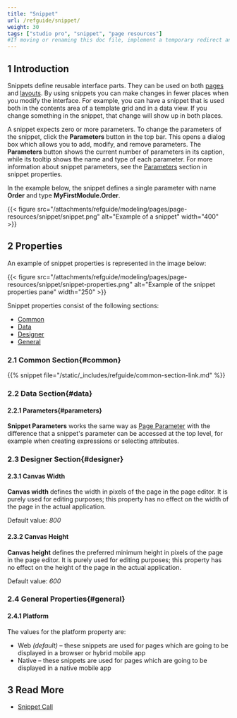 ```yaml
---
title: "Snippet"
url: /refguide/snippet/
weight: 30
tags: ["studio pro", "snippet", "page resources"]
#If moving or renaming this doc file, implement a temporary redirect and let the respective team know they should update the URL in the product. See Mapping to Products for more details.
---
```


## 1 Introduction

Snippets define reusable interface parts. They can be used on both [pages](/refguide/page/) and [layouts](/refguide/layout/). By using snippets you can make changes in fewer places when you modify the interface. For example, you can have a snippet that is used both in the contents area of a template grid and in a data view. If you change something in the snippet, that change will show up in both places.

A snippet expects zero or more parameters. To change the parameters of the snippet, click the **Parameters** button in the top bar. This opens a dialog box which allows you to add, modify, and remove parameters. The **Parameters** button shows the current number of parameters in its caption, while its tooltip shows the name and type of each parameter. For more information about snippet parameters, see the [Parameters](#parameters) section in snippet properties.

In the example below, the snippet defines a single parameter with name **Order** and type **MyFirstModule.Order**.

{{< figure src="/attachments/refguide/modeling/pages/page-resources/snippet/snippet.png" alt="Example of a snippet"   width="400"  >}}

## 2 Properties

An example of snippet properties is represented in the image below:

{{< figure src="/attachments/refguide/modeling/pages/page-resources/snippet/snippet-properties.png" alt="Example of the snippet properties pane"   width="250"  >}}

Snippet properties consist of the following sections:

* [Common](#common)
* [Data](#data)
* [Designer](#designer)
* [General](#general)

### 2.1 Common Section{#common}

{{% snippet file="/static/_includes/refguide/common-section-link.md" %}}

### 2.2 Data Section{#data}

#### 2.2.1 Parameters{#parameters}

**Snippet Parameters** works the same way as [Page Parameter](/refguide/page-properties/#parameters) with the difference that a snippet's parameter can be accessed at the top level, for example when creating expressions or selecting attributes.

### 2.3 Designer Section{#designer}

#### 2.3.1 Canvas Width

**Canvas width** defines the width in pixels of the page in the page editor. It is purely used for editing purposes; this property has no effect on the width of the page in the actual application.

Default value: *800*

#### 2.3.2 Canvas Height

**Canvas height** defines the preferred minimum height in pixels of the page in the page editor. It is purely used for editing purposes; this property has no effect on the height of the page in the actual application.

Default value: *600*

### 2.4 General Properties{#general}

#### 2.4.1 Platform

The values for the platform property are:

* Web *(default)* – these snippets are used for pages which are going to be displayed in a browser or hybrid mobile app
* Native – these snippets are used for pages which are going to be displayed in a native mobile app

## 3 Read More

* [Snippet Call](/refguide/snippet-call/)
